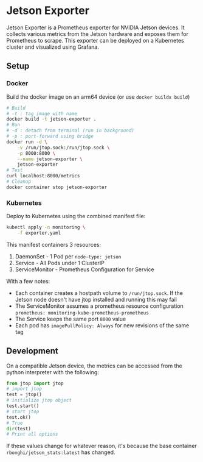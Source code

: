 # Jetson Exporter

Jetson Exporter is a Prometheus exporter for NVIDIA Jetson devices. It collects various metrics from the Jetson hardware and exposes them for Prometheus to scrape. This exporter can be deployed on a Kubernetes cluster and visualized using Grafana.

## Setup

### Docker

Build the docker image on an arm64 device (or use `docker buildx build`)

```sh
# Build
# -t : tag image with name
docker build -t jetson-exporter .
# Run
# -d : detach from terminal (run in background)
# -p : port-forward using bridge
docker run -d \
    -v /run/jtop.sock:/run/jtop.sock \
    -p 8000:8000 \
    --name jetson-exporter \
    jetson-exporter
# Test
curl localhost:8000/metrics
# Cleanup
docker container stop jetson-exporter
```

### Kubernetes

Deploy to Kubernetes using the combined manifest file:

```sh
kubectl apply -n monitoring \
    -f exporter.yaml
```

This manifest containers 3 resources:

1. DaemonSet - 1 Pod per `node-type: jetson`
2. Service - All Pods under 1 ClusterIP
3. ServiceMonitor - Prometheus Configuration for Service

With a few notes:
- Each container creates a hostpath volume to `/run/jtop.sock`. If the Jetson node doesn't have jtop installed and running this may fail
- The ServiceMonitor assumes a prometheus resource configuration `prometheus: monitoring-kube-prometheus-prometheus`
- The Service keeps the same port `8000` value
- Each pod has `imagePullPolicy: Always` for new revisions of the same tag

## Development

On a compatible Jetson device, the metrics can be accessed from the python interpreter with the following:

```python
from jtop import jtop
# import jtop
test = jtop()
# initialize jtop object
test.start()
# start jtop
test.ok()
# True
dir(test)
# Print all options
```

If these values change for whatever reason, it's because the base container `rbonghi/jetson_stats:latest` has changed.
